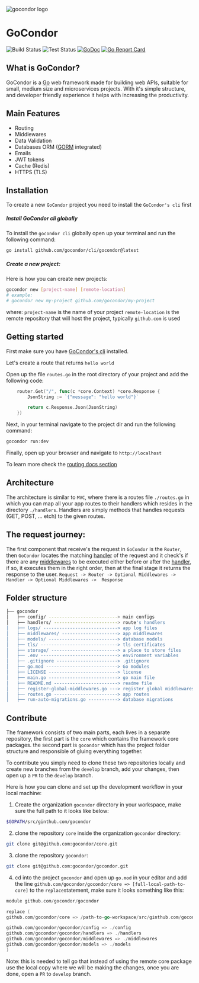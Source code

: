![gocondor logo](https://gocondor.github.io/img/logo_x168.png)
# GoCondor

![Build Status](https://github.com/gocondor/gocondor/actions/workflows/build-main.yml/badge.svg)
![Test Status](https://github.com/gocondor/gocondor/actions/workflows/test-main.yml/badge.svg)
[![GoDoc](https://godoc.org/github.com/gocondor/gocondor?status.svg)](https://godoc.org/github.com/gocondor/gocondor)
[![Go Report Card](https://goreportcard.com/badge/github.com/gocondor/gocondor)](https://goreportcard.com/report/github.com/gocondor/gocondor)

## What is GoCondor?
GoCondor is a [Go](https://go.dev) web framework made for building web APIs, suitable for small, medium size and microservices projects. With it's simple structure, and developer friendly experience it helps with increasing the productivity.

## Main Features 
- Routing
- Middlewares
- Data Validation
- Databases ORM ([GORM](https://gorm.io/) integrated)
- Emails
- JWT tokens
- Cache (Redis)
- HTTPS (TLS)

## Installation
To create a new `GoCondor` project you need to install the `GoCondor's cli` first

##### Install GoCondor cli globally
To install the `gocondor cli` globally open up your terminal and run the following command:
```bash
go install github.com/gocondor/cli/gocondor@latest
```

##### Create a new project:
Here is how you can create new projects:
```bash
gocondor new [project-name] [remote-location]
# example:
# gocondor new my-project github.com/gocondor/my-project
```
where:
`project-name` is the name of your project
`remote-location` is the remote repository that will host the project, typically `github.com` is used

## Getting started
First make sure you have [GoCondor's cli](https://gocondor.github.io/docs/installation) installed.

Let's create a route that returns `hello world`

Open up the file `routes.go` in the root directory of your project and add the following code:
```go "defining a route"
	router.Get("/", func(c *core.Context) *core.Response {
		JsonString := `{"message": "hello world"}`

		return c.Response.Json(JsonString)
	})
```
Next, in your terminal navigate to the project dir and run the following command:
```go
gocondor run:dev
```
Finally, open up your browser and navigate to `http://localhost`

To learn more check the [routing docs section](https://gocondor.github.io/docs/routing)


## Architecture
The architecture is similar to `MVC`, where there is a routes file `./routes.go` in which you can map all your app routes to their handlers which resides in the directory `./handlers`. Handlers are simply methods that handles requests (GET, POST, ... etch) to the given routes.

## The request journey:
The first component that receive's the request in `GoCondor` is the `Router`,
then `GoCondor` locates the matching [handler](https://gocondor.github.io/docs/handlers) of the request and it check's if there are any [middlewares](https://gocondor.github.io/docs/middlewares) to be executed either before or after the [handler](https://gocondor.github.io/docs/handlers), if so, it executes them in the right order, then at the final stage it returns the response to the user.
`Request -> Router -> Optional Middlewares -> Handler -> Optional Middlewares ->  Response`

## Folder structure 
```bash
├── gocondor
│   ├── config/ --------------------------> main configs
│   ├── handlers/ ------------------------> route's handlers
│   ├── logs/ ----------------------------> app log files
│   ├── middlewares/ ---------------------> app middlewares
│   ├── models/ --------------------------> database models
│   ├── tls/ -----------------------------> tls certificates
│   ├── storage/ -------------------------> a place to store files
│   ├── .env -----------------------------> environment variables 
│   ├── .gitignore -----------------------> .gitignore
│   ├── go.mod ---------------------------> Go modules
│   ├── LICENSE --------------------------> license
│   ├── main.go --------------------------> go main file
│   ├── README.md ------------------------> readme file
│   ├── register-global-middlewares.go ---> register global middlewares
│   ├── routes.go ------------------------> app routes
│   ├── run-auto-migrations.go -----------> database migrations
```

## Contribute
The framework consists of two main parts, each lives in a separate repository, the first part is the `core` which contains the framework core packages. the second part is `gocondor` which has the project folder structure and responsible of gluing everything together.

To contribute you simply need to clone these two repositories locally and create new branches from the `develop` branch, add your changes, then open up a `PR` to the `develop` branch.

Here is how you can clone and set up the development workflow in your local machine:

1. Create the organization `gocondor` directory in your workspace, make sure the full path to it looks like below:
```bash
$GOPATH/src/ginthub.com/gocondor
```
2. clone the repository `core` inside the organization `gocondor` directory:
```bash
git clone git@github.com:gocondor/core.git
```
3. clone the repository `gocondor`:
```bash
git clone git@github.com:gocondor/gocondor.git
```
4. cd into the project `gocondor` and open up `go.mod` in your editor and add the line `github.com/gocondor/gocondor/core => [full-local-path-to-core]` to the `replace`statement, make sure it looks something like this:
```go
module github.com/gocondor/gocondor

replace (
github.com/gocondor/core => /path-to-go-workspace/src/ginthub.com/gocondor

github.com/gocondor/gocondor/config => ./config
github.com/gocondor/gocondor/handlers => ./handlers
github.com/gocondor/gocondor/middlewares => ./middlewares
github.com/gocondor/gocondor/models => ./models
)
```
Note:
this is needed to tell go that instead of using the remote core package use the local copy where we will be making the changes, once you are done, open a `PR` to `develop` branch.
